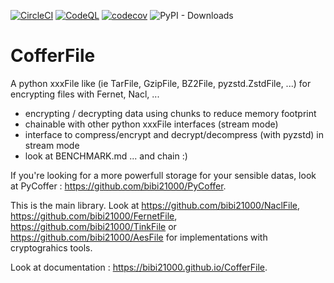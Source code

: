 [![CircleCI](https://dl.circleci.com/status-badge/img/gh/bibi21000/CofferFile/tree/main.svg?style=svg)](https://dl.circleci.com/status-badge/redirect/gh/bibi21000/CofferFile/tree/main)
[![CodeQL](https://github.com/bibi21000/CofferFile/actions/workflows/codeql.yml/badge.svg)](https://github.com/bibi21000/CofferFile/actions/workflows/codeql.yml)
[![codecov](https://codecov.io/gh/bibi21000/CofferFile/graph/badge.svg?token=4124GIOJAK)](https://codecov.io/gh/bibi21000/CofferFile)
![PyPI - Downloads](https://img.shields.io/pypi/dm/cofferfile)

# CofferFile

A python xxxFile like (ie TarFile, GzipFile, BZ2File, pyzstd.ZstdFile, ...)
for encrypting files with Fernet, Nacl, ...

 - encrypting / decrypting data using chunks to reduce memory footprint
 - chainable with other python xxxFile interfaces (stream mode)
 - interface to compress/encrypt and decrypt/decompress (with pyzstd) in stream mode
 - look at BENCHMARK.md ... and chain :)

If you're looking for a more powerfull storage for your sensible datas,
look at PyCoffer : https://github.com/bibi21000/PyCoffer.

This is the main library.
Look at https://github.com/bibi21000/NaclFile, https://github.com/bibi21000/FernetFile,
https://github.com/bibi21000/TinkFile or https://github.com/bibi21000/AesFile for implementations with cryptograhics tools.

Look at documentation : https://bibi21000.github.io/CofferFile.

